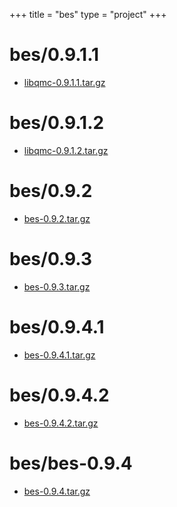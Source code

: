+++
title = "bes"
type = "project"
+++

# bes/0.9.1.1
* [libqmc-0.9.1.1.tar.gz](/bes/bes/0.9.1.1/libqmc-0.9.1.1.tar.gz)

# bes/0.9.1.2
* [libqmc-0.9.1.2.tar.gz](/bes/bes/0.9.1.2/libqmc-0.9.1.2.tar.gz)

# bes/0.9.2
* [bes-0.9.2.tar.gz](/bes/bes/0.9.2/bes-0.9.2.tar.gz)

# bes/0.9.3
* [bes-0.9.3.tar.gz](/bes/bes/0.9.3/bes-0.9.3.tar.gz)

# bes/0.9.4.1
* [bes-0.9.4.1.tar.gz](/bes/bes/0.9.4.1/bes-0.9.4.1.tar.gz)

# bes/0.9.4.2
* [bes-0.9.4.2.tar.gz](/bes/bes/0.9.4.2/bes-0.9.4.2.tar.gz)

# bes/bes-0.9.4
* [bes-0.9.4.tar.gz](/bes/bes/bes-0.9.4/bes-0.9.4.tar.gz)